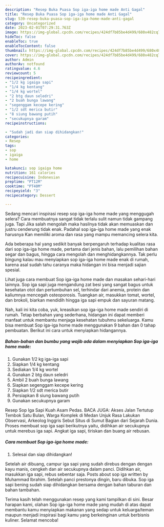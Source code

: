 ```yaml
---
description: "Resep Buka Puasa Sop iga-iga home made Anti Gagal"
title: "Resep Buka Puasa Sop iga-iga home made Anti Gagal"
slug: 539-resep-buka-puasa-sop-iga-iga-home-made-anti-gagal
category: Uncategorized
date: 2023-02-01T07:29:31.763Z
image: https://img-global.cpcdn.com/recipes/424df7b85be4d499/680x482cq70/sop-iga-iga-home-made-foto-resep-utama.jpg
hideToc: false
enableToc: true
enableTocContent: false
thumbnail: https://img-global.cpcdn.com/recipes/424df7b85be4d499/680x482cq70/sop-iga-iga-home-made-foto-resep-utama.jpg
cover: https://img-global.cpcdn.com/recipes/424df7b85be4d499/680x482cq70/sop-iga-iga-home-made-foto-resep-utama.jpg
author: Admin
authorAv: notfound
ratingvalue: 4.6
reviewcount: 5
recipeingredient:
- "1/2 kg igaiga sapi"
- "1/4 kg kentang"
- "1/4 kg wortel"
- "2 btg daun seledri"
- "2 buah bunga lawang"
- "segenggam kecepe kering"
- "1/2 sdt merica butir"
- "8 siung bawang putih"
- "secukupnya garam"
recipeinstructions:

- "Sudah jadi dan siap dihidangkan!"
categories:
- Resep
tags:
- sop
- igaiga
- home

katakunci: sop igaiga home 
nutrition: 161 calories
recipecuisine: Indonesian
preptime: "PT12M"
cooktime: "PT40M"
recipeyield: "3"
recipecategory: Dessert

---
```



Sedang mencari inspirasi resep sop iga-iga home made yang menggugah selera? Cara membuatnya sangat tidak terlalu sulit namun tidak gampang juga. Tapi Jika salah mengolah maka hasilnya tidak akan memuaskan dan justru cenderung tidak enak. Padahal sop iga-iga home made yang enak harusnya Kan memiliki aroma dan rasa yang mampu memancing selera kita.


Ada beberapa hal yang sedikit banyak berpengaruh terhadap kualitas rasa dari sop iga-iga home made, pertama dari jenis bahan, lalu pemilihan bahan segar dan bagus, hingga cara mengolah dan menghidangkannya. Tak perlu bingung kalau mau menyiapkan sop iga-iga home made enak di rumah, karena asal sudah tahu caranya maka hidangan ini bisa menjadi sajian spesial.

Lihat juga cara membuat Sop iga-iga home made dan masakan sehari-hari lainnya. Sop iga sapi juga mengandung zat besi yang sangat bagus untuk kesehatan otot dan pertumbuhan sel, terhindar dari anemia, protein dan kaliumnya mencegah osteoporosis. Tuangkan air, masukkan tomat, wortel, dan brokoli, biarkan mendidih hingga iga sapi empuk dan sayuran matang.


Nah, kali ini kita coba, yuk, kreasikan sop iga-iga home made sendiri di rumah. Tetap berbahan yang sederhana, hidangan ini dapat memberi manfaat untuk membantu menjaga kesehatan tubuhmu sekeluarga. Kamu bisa membuat Sop iga-iga home made menggunakan 9 bahan dan 0 tahap pembuatan. Berikut ini cara untuk menyiapkan hidangannya.

<!--inarticleads1-->

##### Bahan-bahan dan bumbu yang wajib ada dalam menyiapkan Sop iga-iga home made:

1. Gunakan 1/2 kg iga-iga sapi
1. Siapkan 1/4 kg kentang
1. Sediakan 1/4 kg wortel
1. Gunakan 2 btg daun seledri
1. Ambil 2 buah bunga lawang
1. Siapkan segenggam kecepe kering
1. Siapkan 1/2 sdt merica butir
1. Persiapkan 8 siung bawang putih
1. Gunakan secukupnya garam


Resep Sop Iga Sapi Kuah Asam Pedas. BACA JUGA: Akses Jalan Tertutup Tembok Satu Bulan, Warga Komplek di Medan Unjuk Rasa Lakukan Observasi, Arkeolog Inggris Sebut Situs di Sumut Bagian dari Sejarah Dunia. Proses membuat sop iga sapi berikutnya yaitu, didihkan air secukupnya untuk merebus iga sapi. Angkat iga sapi, tiriskan dan buang air rebusan. 

<!--inarticleads2-->

##### Cara membuat Sop iga-iga home made:


1. Selesai dan siap dihidangkan!

Setelah air dibuang, campur iga sapi yang sudah direbus dengan dengan kayu manis, cengkeh dan air secukupnya dalam panci. Didihkan air, masukkan iga sapi, rebus sebentar saja. Posts about sop iga written by Muhammad Ibrahim. Setelah panci prestonya dingin, baru dibuka. Sop iga sapi bening sudah siap dihidangkan bersama dengan bahan taburan dan bahan tambahan. 

Terima kasih telah menggunakan resep yang kami tampilkan di sini. Besar harapan kami, olahan Sop iga-iga home made yang mudah di atas dapat membantu kamu menyiapkan makanan yang sedap untuk keluarga/teman maupun menjadi inspirasi bagi kamu yang berkeinginan untuk berbisnis kuliner. Selamat mencoba!
